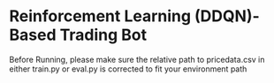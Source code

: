 # Reinforcement Learning (DDQN)-Based Trading Bot

Before Running, please make sure the relative path to pricedata.csv in either train.py or eval.py is corrected to fit your environment path
